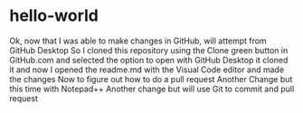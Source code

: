 # hello-world
Ok, now that I was able to make changes in GitHub, will attempt from GitHub Desktop
So I cloned this repository using the Clone green button in GitHub.com and selected the option to open with GitHub Desktop
it cloned it and now I opened the readme.md with the Visual Code editor and made the changes
Now to figure out how to do a pull request
Another Change but this time with Notepad++
Another change but will use Git to commit and pull request